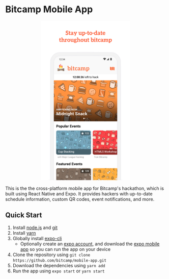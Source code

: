 # Bitcamp Mobile App

<p align="center"><img src="./screenshot.jpg" alt="App Screenshot" height="500"/></p>

This is the the cross-platform mobile app for Bitcamp's hackathon, which is built using React Native and Expo. It provides hackers with up-to-date schedule information, custom QR codes, event notifications, and more.

## Quick Start

1. Install [node.js](https://nodejs.org/en/) and [git](https://git-scm.com/)
2. Install [yarn](https://yarnpkg.com/en/docs/install)
3. Globally install [expo-cli](https://docs.expo.io/versions/latest/get-started/installation/)
   - Optionally create an [expo account](https://expo.io/), and download the [expo mobile app](https://expo.io/tools#client) so you can run the app on your device
4. Clone the repository using `git clone https://github.com/bitcamp/mobile-app.git`
5. Download the dependencies using `yarn add`
6. Run the app using `expo start` or `yarn start`
